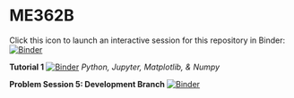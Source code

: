# ME362B

Click this icon to launch an interactive session for this repository in Binder:
[![Binder](https://mybinder.org/badge_logo.svg)](https://mybinder.org/v2/gh/ajsusa/me362b_winter2021/main)

__Tutorial 1__ [![Binder](https://mybinder.org/badge_logo.svg)](https://mybinder.org/v2/gh/ajsusa/me362b_winter2021/254341993bade8d6c463caa74b530808a6476c88?filepath=notebooks%2Ftutorial_1_python_jupyter.ipynb)
_Python, Jupyter, Matplotlib, & Numpy_

__Problem Session 5: Development Branch__ [![Binder](https://mybinder.org/badge_logo.svg)](https://mybinder.org/v2/gh/ajsusa/ME362B_Winter2021/problem_set_5)
